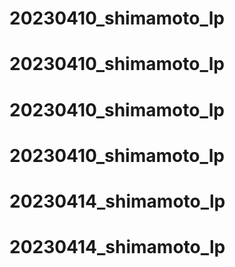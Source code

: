 # 20230410_shimamoto_lp
# 20230410_shimamoto_lp
# 20230410_shimamoto_lp
# 20230410_shimamoto_lp
# 20230414_shimamoto_lp
# 20230414_shimamoto_lp
